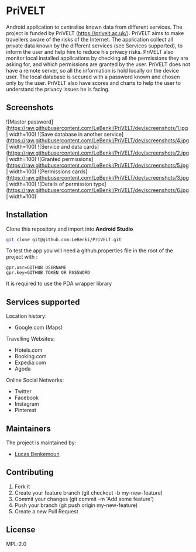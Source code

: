 # PriVELT

Android application to centralise known data from different services. The project is funded by PriVELT (https://privelt.ac.uk/).
PriVELT aims to make travellers aware of the risks of the Internet. The application collect all private data known by the different services (see Services supported),
to inform the user and help him to reduce his privacy risks. PriVELT also monitor local installed applications by checking all the permissions they are asking for,
and which permissions are granted by the user. PriVELT does not have a remote server, so all the information is hold locally on the device user.
The local database is secured with a password known and chosen only by the user. PriVELT also have scores and charts to help the user to understand the privacy issues he is facing.

## Screenshots

![Master password](https://raw.githubusercontent.com/LeBenki/PriVELT/dev/screenshots/1.jpg | width=100) ![Save database in another service](https://raw.githubusercontent.com/LeBenki/PriVELT/dev/screenshots/4.jpg | width=100)
![Service and data cards](https://raw.githubusercontent.com/LeBenki/PriVELT/dev/screenshots/2.jpg | width=100) ![Granted permissions](https://raw.githubusercontent.com/LeBenki/PriVELT/dev/screenshots/5.jpg | width=100)
![Permissions cards](https://raw.githubusercontent.com/LeBenki/PriVELT/dev/screenshots/3.jpg | width=100) ![Details of permission type](https://raw.githubusercontent.com/LeBenki/PriVELT/dev/screenshots/6.jpg | width=100)

## Installation
Clone this repository and import into **Android Studio**
```bash
git clone git@github.com:LeBenki/PriVELT.git
```

To test the app you will need a github.properties file in the root of the project with :

```
gpr.usr=GITHUB USERNAME
gpr.key=GITHUB TOKEN OR PASSWORD
```

It is required to use the PDA wrapper library

## Services supported

Location history:
  - Google.com (Maps)

Travelling Websites:
  - Hotels.com
  - Booking.com
  - Expedia.com
  - Agoda

Online Social Networks:
  - Twitter
  - Facebook
  - Instagram
  - Pinterest

## Maintainers

The project is maintained by:
* [Lucas Benkemoun](http://github.com/LeBenki)

## Contributing

1. Fork it
2. Create your feature branch (git checkout -b my-new-feature)
3. Commit your changes (git commit -m 'Add some feature')
4. Push your branch (git push origin my-new-feature)
5. Create a new Pull Request

## License

MPL-2.0
